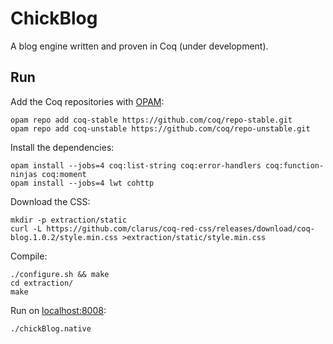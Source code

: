 # ChickBlog
A blog engine written and proven in Coq (under development).

## Run
Add the Coq repositories with [OPAM](https://opam.ocaml.org/):

    opam repo add coq-stable https://github.com/coq/repo-stable.git
    opam repo add coq-unstable https://github.com/coq/repo-unstable.git

Install the dependencies:

    opam install --jobs=4 coq:list-string coq:error-handlers coq:function-ninjas coq:moment
    opam install --jobs=4 lwt cohttp

Download the CSS:

    mkdir -p extraction/static
    curl -L https://github.com/clarus/coq-red-css/releases/download/coq-blog.1.0.2/style.min.css >extraction/static/style.min.css

Compile:

    ./configure.sh && make
    cd extraction/
    make

Run on [localhost:8008](http://localhost:8008/):

    ./chickBlog.native

